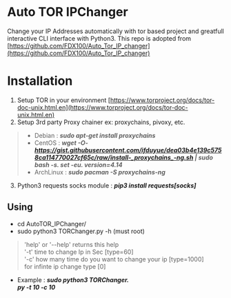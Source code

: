 # Auto TOR IPChanger

Change your IP Addresses automatically with tor based project and greatfull interactive CLI interface with Python3. This repo is adopted from [https://github.com/FDX100/Auto_Tor_IP_changer](https://github.com/FDX100/Auto_Tor_IP_changer)


# Installation

 1. Setup TOR in your environment [https://www.torproject.org/docs/tor-doc-unix.html.en](https://www.torproject.org/docs/tor-doc-unix.html.en)
 2. Setup 3rd party Proxy chainer ex: proxychains, pivoxy, etc.
 >- Debian : ***sudo apt-get install proxychains***
 >- CentOS : ***wget -O- https://gist.githubusercontent.com/ifduyue/dea03b4e139c5758ca114770027cf65c/raw/install-_proxychains_-ng.sh | sudo bash -s. set -eu. version=4.14***
 >- ArchLinux : ***sudo pacman -S _proxychains_-ng***
 3. Python3 requests socks module : ***pip3 install requests[socks]***
 

## Using
 - cd AutoTOR_IPChanger/
 - sudo python3 TORChanger.py -h (must root)
 
> 'help' or '--help' returns this help  
'-t' time to change Ip in Sec [type=60]  
'-c' how many time do you want to change your ip [type=1000]  
for infinte ip change type [0]
 - Example : ***sudo python3 TORChanger.  
py -t 10 -c 10***
